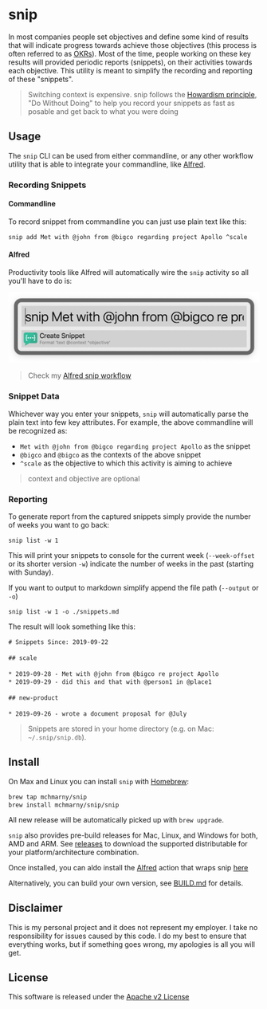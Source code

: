 # snip

In most companies people set objectives and define some kind of results that will indicate progress towards achieve those objectives (this process is often referred to as [OKRs](https://en.wikipedia.org/wiki/OKR)). Most of the time, people working on these key results will provided periodic reports (snippets), on their activities towards each objective. This utility is meant to simplify the recording and reporting of these "snippets".

> Switching context is expensive. snip follows the [Howardism principle](http://www.howardism.org/Taoism/Do_Without_Doing.html), "Do Without Doing" to help you record your snippets as fast as posable and get back to what you were doing

## Usage

The `snip` CLI can be used from either commandline, or any other workflow utility that is able to integrate your commandline, like [Alfred](https://www.alfredapp.com/).

### Recording Snippets

#### Commandline

To record snippet from commandline you can just use plain text like this:

```shell
snip add Met with @john from @bigco regarding project Apollo ^scale
```

#### Alfred

Productivity tools like Alfred will automatically wire the `snip` activity so all you'll have to do is:

![](image/alfred.png)

> Check my [Alfred snip workflow](https://github.com/mchmarny/snip/releases/download/v0.5.1/snip.alfredworkflow)

### Snippet Data

Whichever way you enter your snippets, `snip` will automatically parse the plain text into few key attributes. For example, the above commandline will be recognized as:

* `Met with @john from @bigco regarding project Apollo` as the snippet
* `@bigco` and `@bigco` as the contexts of the above snippet
* `^scale` as the objective to which this activity is aiming to achieve

> context and objective are optional

### Reporting

To generate report from the captured snippets simply provide the number of weeks you want to go back:

```shell
snip list -w 1
```

This will print your snippets to console for the current week (`--week-offset` or its shorter version `-w`) indicate the number of weeks in the past (starting with Sunday).

If you want to output to markdown simplify append the file path (`--output` or `-o`)

```shell
snip list -w 1 -o ./snippets.md
```

The result will look something like this:

```shell
# Snippets Since: 2019-09-22

## scale

* 2019-09-28 - Met with @john from @bigco re project Apollo
* 2019-09-29 - did this and that with @person1 in @place1

## new-product

* 2019-09-26 - wrote a document proposal for @July
```

> Snippets are stored in your home directory (e.g. on Mac: `~/.snip/snip.db`).

## Install

On Max and Linux you can install `snip` with [Homebrew](https://brew.sh/):

```shell
brew tap mchmarny/snip
brew install mchmarny/snip/snip
```

All new release will be automatically picked up with `brew upgrade`.

`snip` also provides pre-build releases for Mac, Linux, and Windows for both, AMD and ARM. See [releases](https://github.com/mchmarny/snip/releases) to download the supported distributable for your platform/architecture combination. 

Once installed, you can aldo install the [Alfred](https://www.alfredapp.com/) action that wraps snip [here](https://github.com/mchmarny/snip/releases/download/v0.5.1/snip.alfredworkflow)

Alternatively, you can build your own version, see [BUILD.md](./BUILD.md) for details.

## Disclaimer

This is my personal project and it does not represent my employer. I take no responsibility for issues caused by this code. I do my best to ensure that everything works, but if something goes wrong, my apologies is all you will get.

## License

This software is released under the [Apache v2 License](./LICENSE)